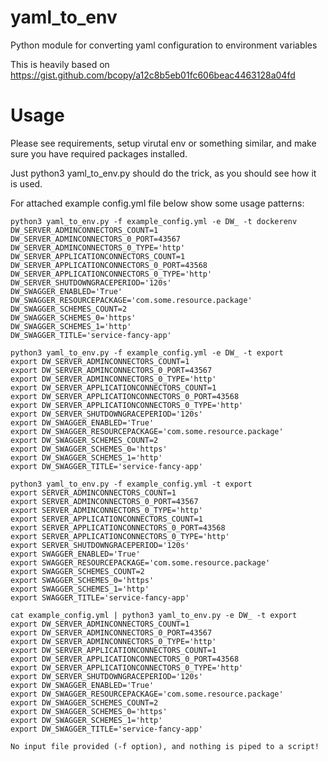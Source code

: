 # yaml_to_env
Python module for converting yaml configuration to environment variables


This is heavily based on https://gist.github.com/bcopy/a12c8b5eb01fc606beac4463128a04fd

# Usage
Please see requirements, setup virutal env or something similar, and make sure you have required packages installed.

Just python3 yaml_to_env.py should do the trick, as you should see how it is used.

For attached example config.yml file below show some usage patterns:

```
python3 yaml_to_env.py -f example_config.yml -e DW_ -t dockerenv
DW_SERVER_ADMINCONNECTORS_COUNT=1
DW_SERVER_ADMINCONNECTORS_0_PORT=43567
DW_SERVER_ADMINCONNECTORS_0_TYPE='http'
DW_SERVER_APPLICATIONCONNECTORS_COUNT=1
DW_SERVER_APPLICATIONCONNECTORS_0_PORT=43568
DW_SERVER_APPLICATIONCONNECTORS_0_TYPE='http'
DW_SERVER_SHUTDOWNGRACEPERIOD='120s'
DW_SWAGGER_ENABLED='True'
DW_SWAGGER_RESOURCEPACKAGE='com.some.resource.package'
DW_SWAGGER_SCHEMES_COUNT=2
DW_SWAGGER_SCHEMES_0='https'
DW_SWAGGER_SCHEMES_1='http'
DW_SWAGGER_TITLE='service-fancy-app'
```

```
python3 yaml_to_env.py -f example_config.yml -e DW_ -t export
export DW_SERVER_ADMINCONNECTORS_COUNT=1
export DW_SERVER_ADMINCONNECTORS_0_PORT=43567
export DW_SERVER_ADMINCONNECTORS_0_TYPE='http'
export DW_SERVER_APPLICATIONCONNECTORS_COUNT=1
export DW_SERVER_APPLICATIONCONNECTORS_0_PORT=43568
export DW_SERVER_APPLICATIONCONNECTORS_0_TYPE='http'
export DW_SERVER_SHUTDOWNGRACEPERIOD='120s'
export DW_SWAGGER_ENABLED='True'
export DW_SWAGGER_RESOURCEPACKAGE='com.some.resource.package'
export DW_SWAGGER_SCHEMES_COUNT=2
export DW_SWAGGER_SCHEMES_0='https'
export DW_SWAGGER_SCHEMES_1='http'
export DW_SWAGGER_TITLE='service-fancy-app'
```

```
python3 yaml_to_env.py -f example_config.yml -t export
export SERVER_ADMINCONNECTORS_COUNT=1
export SERVER_ADMINCONNECTORS_0_PORT=43567
export SERVER_ADMINCONNECTORS_0_TYPE='http'
export SERVER_APPLICATIONCONNECTORS_COUNT=1
export SERVER_APPLICATIONCONNECTORS_0_PORT=43568
export SERVER_APPLICATIONCONNECTORS_0_TYPE='http'
export SERVER_SHUTDOWNGRACEPERIOD='120s'
export SWAGGER_ENABLED='True'
export SWAGGER_RESOURCEPACKAGE='com.some.resource.package'
export SWAGGER_SCHEMES_COUNT=2
export SWAGGER_SCHEMES_0='https'
export SWAGGER_SCHEMES_1='http'
export SWAGGER_TITLE='service-fancy-app'
```

```
cat example_config.yml | python3 yaml_to_env.py -e DW_ -t export
export DW_SERVER_ADMINCONNECTORS_COUNT=1
export DW_SERVER_ADMINCONNECTORS_0_PORT=43567
export DW_SERVER_ADMINCONNECTORS_0_TYPE='http'
export DW_SERVER_APPLICATIONCONNECTORS_COUNT=1
export DW_SERVER_APPLICATIONCONNECTORS_0_PORT=43568
export DW_SERVER_APPLICATIONCONNECTORS_0_TYPE='http'
export DW_SERVER_SHUTDOWNGRACEPERIOD='120s'
export DW_SWAGGER_ENABLED='True'
export DW_SWAGGER_RESOURCEPACKAGE='com.some.resource.package'
export DW_SWAGGER_SCHEMES_COUNT=2
export DW_SWAGGER_SCHEMES_0='https'
export DW_SWAGGER_SCHEMES_1='http'
export DW_SWAGGER_TITLE='service-fancy-app'
```

```python3 yaml_to_env.py -e DW_ -t export
No input file provided (-f option), and nothing is piped to a script!
```
